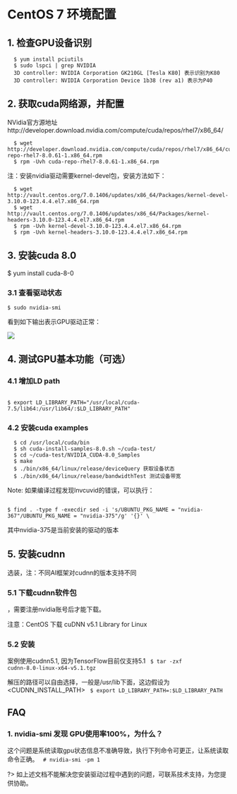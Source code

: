 

# CentOS 7 环境配置

## 1. 检查GPU设备识别

```
  $ yum install pciutils
  $ sudo lspci | grep NVIDIA
  3D controller: NVIDIA Corporation GK210GL [Tesla K80] 表示识别为K80
  3D controller: NVIDIA Corporation Device 1b38 (rev a1) 表示为P40
```

## 2. 获取cuda网络源，并配置

NVidia官方源地址http://developer.download.nvidia.com/compute/cuda/repos/rhel7/x86_64/
```
  $ wget http://developer.download.nvidia.com/compute/cuda/repos/rhel7/x86_64/cuda-repo-rhel7-8.0.61-1.x86_64.rpm
  $ rpm -Uvh cuda-repo-rhel7-8.0.61-1.x86_64.rpm
```
注：安装nvidia驱动需要kernel-devel包，安装方法如下：
```
  $ wget http://vault.centos.org/7.0.1406/updates/x86_64/Packages/kernel-devel-3.10.0-123.4.4.el7.x86_64.rpm
  $ wget http://vault.centos.org/7.0.1406/updates/x86_64/Packages/kernel-headers-3.10.0-123.4.4.el7.x86_64.rpm
  $ rpm -Uvh kernel-devel-3.10.0-123.4.4.el7.x86_64.rpm
  $ rpm -Uvh kernel-headers-3.10.0-123.4.4.el7.x86_64.rpm
```
## 3. 安装cuda 8.0

  $ yum install cuda-8-0

### 3.1 查看驱动状态
```
$ sudo nvidia-smi
```
看到如下输出表示GPU驱动正常：

![](ai/gpu/operation/nvidia.jpg)

## 4. 测试GPU基本功能（可选）

### 4.1 增加LD path
<code>
$ export LD_LIBRARY_PATH="/usr/local/cuda-7.5/lib64:/usr/lib64/:$LD_LIBRARY_PATH"
</code>

### 4.2 安装cuda examples

```
  $ cd /usr/local/cuda/bin
  $ sh cuda-install-samples-8.0.sh ~/cuda-test/
  $ cd ~/cuda-test/NVIDIA_CUDA-8.0_Samples
  $ make
  $ ./bin/x86_64/linux/release/deviceQuery 获取设备状态
  $ ./bin/x86_64/linux/release/bandwidthTest 测试设备带宽
```

Note: 如果编译过程发现lnvcuvid的错误，可以执行：

<code>
$ find . -type f -execdir sed -i 's/UBUNTU_PKG_NAME = "nvidia-367"/UBUNTU_PKG_NAME = "nvidia-375"/g' '{}' \  
</code>

其中nvidia-375是当前安装的驱动的版本

## 5. 安装cudnn

选装，注：不同AI框架对cudnn的版本支持不同

### 5.1 下载cudnn软件包
[](https://developer.nvidia.com/cudnn)，需要注册nvidia账号后才能下载。

注意：CentOS 下载 cuDNN v5.1 Library for Linux
         
### 5.2 安装
案例使用cudnn5.1, 因为TensorFlow目前仅支持5.1
<code>
$ tar -zxf cudnn-8.0-linux-x64-v5.1.tgz 
</code>

解压的路径可以自由选择，一般是/usr/lib下面，这边假设为<CUDNN_INSTALL_PATH>
<code>
$ export LD_LIBRARY_PATH=:$LD_LIBRARY_PATH
</code>

## FAQ

### 1. nvidia-smi 发现 GPU使用率100%，为什么？

这个问题是系统读取gpu状态信息不准确导致，执行下列命令可更正，让系统读取命令正确。
<code>
\# nvidia-smi -pm 1
</code>

?> 如上述文档不能解决您安装驱动过程中遇到的问题，可联系技术支持，为您提供协助。

